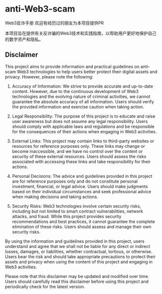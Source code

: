# anti-Web3-scam
Web3反诈手册 欢迎有经历过的朋友为本项目提供PR

本项目旨在提供有关反诈骗的Web3技术和实践指南，以帮助用户更好地保护自己的数字资产和隐私。

## Disclaimer

This project aims to provide information and practical guidelines on anti-scam Web3 technologies to help users better protect their digital assets and privacy. However, please note the following:

1. Accuracy of Information: We strive to provide accurate and up-to-date content. However, due to the continuous development of Web3 technologies and the evolving nature of criminal activities, we cannot guarantee the absolute accuracy of all information. Users should verify the provided information and exercise caution when taking action.

2. Legal Responsibility: The purpose of this project is to educate and raise user awareness but does not assume any legal responsibility. Users should comply with applicable laws and regulations and be responsible for the consequences of their actions when engaging in Web3 activities.

3. External Links: This project may contain links to third-party websites or resources for reference purposes only. These links may change or become inaccessible, and we have no control over the content or security of these external resources. Users should assess the risks associated with accessing these links and take responsibility for their actions.

4. Personal Decisions: The advice and guidelines provided in this project are for reference purposes only and do not constitute personal investment, financial, or legal advice. Users should make judgments based on their individual circumstances and seek professional advice when making decisions and taking actions.

5. Security Risks: Web3 technologies involve certain security risks, including but not limited to smart contract vulnerabilities, network attacks, and fraud. While this project provides security recommendations and best practices, it cannot guarantee the complete elimination of these risks. Users should assess and manage their own security risks.

By using the information and guidelines provided in this project, users understand and agree that we shall not be liable for any direct or indirect losses, damages, or liabilities, whether contractual, tortious, or otherwise. Users bear the risk and should take appropriate precautions to protect their assets and privacy when using the content of this project and engaging in Web3 activities.

Please note that this disclaimer may be updated and modified over time. Users should carefully read this disclaimer before using this project and periodically check for the latest version.
